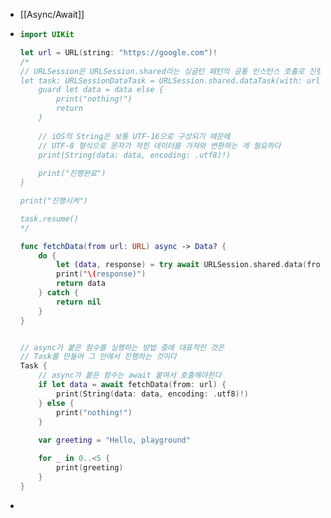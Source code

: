 - [[Async/Await]]
- ```swift
  import UIKit
  
  let url = URL(string: "https://google.com")!
  /*
  // URLSession은 URLSession.shared라는 싱글턴 패턴의 공통 인스턴스 호출로 진행하는 것이 보통이다
  let task: URLSessionDataTask = URLSession.shared.dataTask(with: url) { (data, response, error) in
      guard let data = data else {
          print("nothing!")
          return
      }
      
      // iOS의 String은 보통 UTF-16으로 구성되기 때문에
      // UTF-8 형식으로 문자가 적힌 데이터를 가져와 변환하는 게 필요하다
      print(String(data: data, encoding: .utf8)!)
      
      print("진행완료")
  }
  
  print("진행시켜")
  
  task.resume()
  */
  
  func fetchData(from url: URL) async -> Data? {
      do {
          let (data, response) = try await URLSession.shared.data(from: url)
          print("\(response)")
          return data
      } catch {
          return nil
      }
  }
  
  
  // async가 붙은 함수를 실행하는 방법 중에 대표적인 것은
  // Task를 만들어 그 안에서 진행하는 것이다
  Task {
      // async가 붙은 함수는 await 붙여서 호출해야한다
      if let data = await fetchData(from: url) {
          print(String(data: data, encoding: .utf8)!)
      } else {
          print("nothing!")
      }
      
      var greeting = "Hello, playground"
  
      for _ in 0..<5 {
          print(greeting)
      }
  }
  ```
-